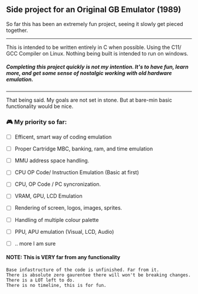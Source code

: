 ## Side project for an Original GB Emulator (1989)

So far this has been an extremely fun project, seeing it slowly get pieced together. 

----

This is intended to be written entirely in C when possible. Using the C11/ GCC Compiler on Linux. Nothing being built is intended to run on windows.

##### Completing this project quickly is not my intention. It's to have fun, learn more, and get some sense of nostalgic working with old hardware emulation. 

------------
That being said. My goals are not set in stone. But at bare-min basic functionality would be nice.

### 🎮 My priority so far:
 - [ ] Efficent, smart way of coding emulation
 - [ ] Proper Cartridge MBC, banking, ram, and time emulation
 - [ ] MMU address space handling.
 - [ ] CPU OP Code/ Instruction Emulation (Basic at first)
 - [ ] CPU, OP Code / PC syncronization. 
 - [ ] VRAM, GPU, LCD Emulation
 - [ ] Rendering of screen, logos, images, sprites.
 - [ ] Handling of multiple colour palette
 - [ ] PPU, APU emulation (Visual, LCD, Audio)
 - [ ] .. more I am sure


#### NOTE: This is VERY far from any functionality
    Base infastructure of the code is unfinished. Far from it.
    There is absolute zero gaurentee there will won't be breaking changes.
    There is a LOT left to do.
    There is no timeline, this is for fun.
